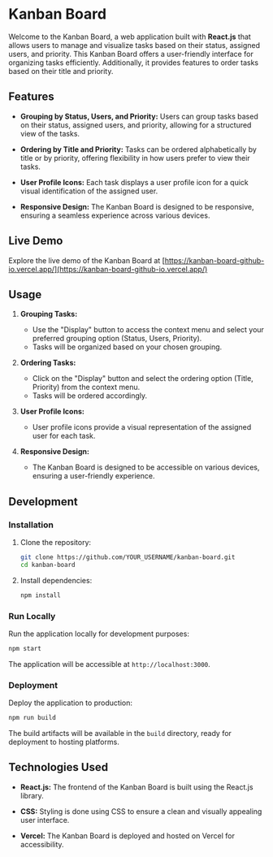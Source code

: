 # Kanban Board

Welcome to the Kanban Board, a web application built with **React.js** that allows users to manage and visualize tasks based on their status, assigned users, and priority. This Kanban Board offers a user-friendly interface for organizing tasks efficiently. Additionally, it provides features to order tasks based on their title and priority.

## Features

- **Grouping by Status, Users, and Priority:** Users can group tasks based on their status, assigned users, and priority, allowing for a structured view of the tasks.

- **Ordering by Title and Priority:** Tasks can be ordered alphabetically by title or by priority, offering flexibility in how users prefer to view their tasks.

- **User Profile Icons:** Each task displays a user profile icon for a quick visual identification of the assigned user.

- **Responsive Design:** The Kanban Board is designed to be responsive, ensuring a seamless experience across various devices.

## Live Demo

Explore the live demo of the Kanban Board at [https://kanban-board-github-io.vercel.app/](https://kanban-board-github-io.vercel.app/)

## Usage

1. **Grouping Tasks:**
   - Use the "Display" button to access the context menu and select your preferred grouping option (Status, Users, Priority).
   - Tasks will be organized based on your chosen grouping.

2. **Ordering Tasks:**
   - Click on the "Display" button and select the ordering option (Title, Priority) from the context menu.
   - Tasks will be ordered accordingly.

3. **User Profile Icons:**
   - User profile icons provide a visual representation of the assigned user for each task.

4. **Responsive Design:**
   - The Kanban Board is designed to be accessible on various devices, ensuring a user-friendly experience.

## Development

### Installation

1. Clone the repository:
   ```bash
   git clone https://github.com/YOUR_USERNAME/kanban-board.git
   cd kanban-board
   ```

2. Install dependencies:
   ```bash
   npm install
   ```

### Run Locally

Run the application locally for development purposes:
   ```bash
   npm start
   ```

The application will be accessible at `http://localhost:3000`.

### Deployment

Deploy the application to production:
   ```bash
   npm run build
   ```

The build artifacts will be available in the `build` directory, ready for deployment to hosting platforms.

## Technologies Used

- **React.js:** The frontend of the Kanban Board is built using the React.js library.

- **CSS:** Styling is done using CSS to ensure a clean and visually appealing user interface.

- **Vercel:** The Kanban Board is deployed and hosted on Vercel for accessibility.

